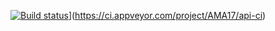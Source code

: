 [![Build status](https://ci.appveyor.com/api/projects/status/ptgners4l7e7f0je?svg=true)](https://ci.appveyor.com/project/AMA17/api-ci)](https://ci.appveyor.com/project/AMA17/api-ci)
